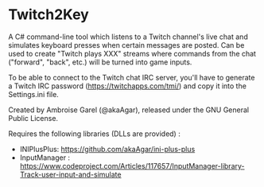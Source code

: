 # Twitch2Key

A C# command-line tool which listens to a Twitch channel's live chat and simulates keyboard presses when certain messages are posted. Can be used to create "Twitch plays XXX" streams where commands from the chat ("forward", "back", etc.) will be turned into game inputs.

To be able to connect to the Twitch chat IRC server, you'll have to generate a Twitch IRC password (https://twitchapps.com/tmi/) and copy it into the Settings.ini file.

Created by Ambroise Garel (@akaAgar), released under the GNU General Public License.

Requires the following libraries (DLLs are provided) :
* INIPlusPlus: https://github.com/akaAgar/ini-plus-plus
* InputManager : https://www.codeproject.com/Articles/117657/InputManager-library-Track-user-input-and-simulate